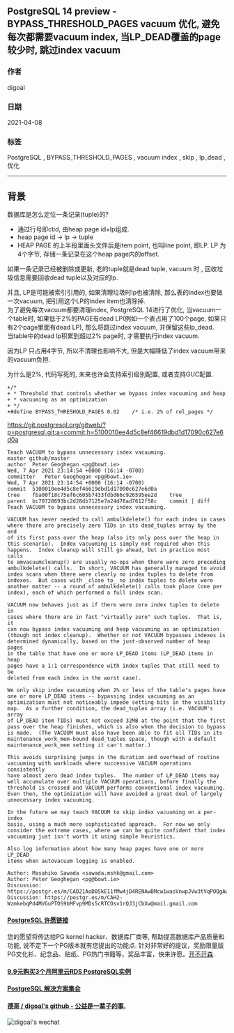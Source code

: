 ## PostgreSQL 14 preview - BYPASS_THRESHOLD_PAGES vacuum 优化, 避免每次都需要vacuum index, 当LP_DEAD覆盖的page较少时, 跳过index vacuum  
      
### 作者      
digoal      
      
### 日期      
2021-04-08       
      
### 标签      
PostgreSQL , BYPASS_THRESHOLD_PAGES , vacuum index , skip , lp_dead , 优化      
      
----      
      
## 背景    
  
数据库是怎么定位一条记录(tuple)的?  
- 通过行号即ctid, 由heap page id+lp组成.  
- heap page id -> lp -> tuple  
- HEAP PAGE 的上半段里面头文件后是item point, 也叫line point, 即LP. LP 为4个字节, 存储一条记录在这个heap page内的offset.  
  
如果一条记录已经被删除或更新, 老的tuple就是dead tuple, vacuum 时 , 回收垃圾信息需要回收dead tuple以及对应的lp.  
  
并且, LP是可能被索引引用的, 如果清理垃圾时lp也被清除, 那么表的index也要做一次vacuum, 把引用这个LP的index item也清除掉.   
为了避免每次vacuum都要清理index, PostgreSQL 14进行了优化, 当vacuum一个table时, 如果低于2%的PAGE有dead LP(例如一个表占用了100个page, 如果只有2个page里面有dead LP), 那么将跳过index vacuum, 并保留这些lp_dead.  
当table中的dead lp积累到超过2% page时, 才需要执行index vacuum.  
  
因为LP 只占用4字节, 所以不清理也影响不大, 但是大幅降低了index vacuum带来的vacuum负担.     
  
为什么是2%, 代码写死的, 未来也许会支持索引级别配置, 或者支持GUC配置.  
  
```  
+/*  
+ * Threshold that controls whether we bypass index vacuuming and heap  
+ * vacuuming as an optimization  
+ */  
+#define BYPASS_THRESHOLD_PAGES 0.02    /* i.e. 2% of rel_pages */  
```  
  
https://git.postgresql.org/gitweb/?p=postgresql.git;a=commit;h=5100010ee4d5c8ef46619dbd1d17090c627e6d0a  
  
```  
Teach VACUUM to bypass unnecessary index vacuuming.  
master github/master  
author	Peter Geoghegan <pg@bowt.ie>	  
Wed, 7 Apr 2021 23:14:54 +0000 (16:14 -0700)  
committer	Peter Geoghegan <pg@bowt.ie>	  
Wed, 7 Apr 2021 23:14:54 +0000 (16:14 -0700)  
commit	5100010ee4d5c8ef46619dbd1d17090c627e6d0a  
tree	fba00f18c75ef6c605b7433fdbd66c926595ee2d	tree  
parent	bc70728693bc2d28db7125e7a24d78ad7612f58c	commit | diff  
Teach VACUUM to bypass unnecessary index vacuuming.  
  
VACUUM has never needed to call ambulkdelete() for each index in cases  
where there are precisely zero TIDs in its dead_tuples array by the end  
of its first pass over the heap (also its only pass over the heap in  
this scenario).  Index vacuuming is simply not required when this  
happens.  Index cleanup will still go ahead, but in practice most calls  
to amvacuumcleanup() are usually no-ops when there were zero preceding  
ambulkdelete() calls.  In short, VACUUM has generally managed to avoid  
index scans when there were clearly no index tuples to delete from  
indexes.  But cases with _close to_ no index tuples to delete were  
another matter -- a round of ambulkdelete() calls took place (one per  
index), each of which performed a full index scan.  
  
VACUUM now behaves just as if there were zero index tuples to delete in  
cases where there are in fact "virtually zero" such tuples.  That is, it  
can now bypass index vacuuming and heap vacuuming as an optimization  
(though not index cleanup).  Whether or not VACUUM bypasses indexes is  
determined dynamically, based on the just-observed number of heap pages  
in the table that have one or more LP_DEAD items (LP_DEAD items in heap  
pages have a 1:1 correspondence with index tuples that still need to be  
deleted from each index in the worst case).  
  
We only skip index vacuuming when 2% or less of the table's pages have  
one or more LP_DEAD items -- bypassing index vacuuming as an  
optimization must not noticeably impede setting bits in the visibility  
map.  As a further condition, the dead_tuples array (i.e. VACUUM's array  
of LP_DEAD item TIDs) must not exceed 32MB at the point that the first  
pass over the heap finishes, which is also when the decision to bypass  
is made.  (The VACUUM must also have been able to fit all TIDs in its  
maintenance_work_mem-bound dead_tuples space, though with a default  
maintenance_work_mem setting it can't matter.)  
  
This avoids surprising jumps in the duration and overhead of routine  
vacuuming with workloads where successive VACUUM operations consistently  
have almost zero dead index tuples.  The number of LP_DEAD items may  
well accumulate over multiple VACUUM operations, before finally the  
threshold is crossed and VACUUM performs conventional index vacuuming.  
Even then, the optimization will have avoided a great deal of largely  
unnecessary index vacuuming.  
  
In the future we may teach VACUUM to skip index vacuuming on a per-index  
basis, using a much more sophisticated approach.  For now we only  
consider the extreme cases, where we can be quite confident that index  
vacuuming just isn't worth it using simple heuristics.  
  
Also log information about how many heap pages have one or more LP_DEAD  
items when autovacuum logging is enabled.  
  
Author: Masahiko Sawada <sawada.mshk@gmail.com>  
Author: Peter Geoghegan <pg@bowt.ie>  
Discussion: https://postgr.es/m/CAD21AoD0SkE11fMw4jD4RENAwBMcw1wasVnwpJVw3tVqPOQgAw@mail.gmail.com  
Discussion: https://postgr.es/m/CAH2-WzmkebqPd4MVGuPTOS9bMFvp9MDs5cRTCOsv1rQJ3jCbXw@mail.gmail.com  
```  
  
  
  
  
#### [PostgreSQL 许愿链接](https://github.com/digoal/blog/issues/76 "269ac3d1c492e938c0191101c7238216")
您的愿望将传达给PG kernel hacker、数据库厂商等, 帮助提高数据库产品质量和功能, 说不定下一个PG版本就有您提出的功能点. 针对非常好的提议，奖励限量版PG文化衫、纪念品、贴纸、PG热门书籍等，奖品丰富，快来许愿。[开不开森](https://github.com/digoal/blog/issues/76 "269ac3d1c492e938c0191101c7238216").  
  
  
#### [9.9元购买3个月阿里云RDS PostgreSQL实例](https://www.aliyun.com/database/postgresqlactivity "57258f76c37864c6e6d23383d05714ea")
  
  
#### [PostgreSQL 解决方案集合](https://yq.aliyun.com/topic/118 "40cff096e9ed7122c512b35d8561d9c8")
  
  
#### [德哥 / digoal's github - 公益是一辈子的事.](https://github.com/digoal/blog/blob/master/README.md "22709685feb7cab07d30f30387f0a9ae")
  
  
![digoal's wechat](../pic/digoal_weixin.jpg "f7ad92eeba24523fd47a6e1a0e691b59")
  
